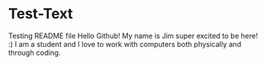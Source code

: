 # Test-Text
Testing README file
Hello Github! My name is Jim super excited to be here! :)
I am a student and I love to work with computers both physically and through coding. 
